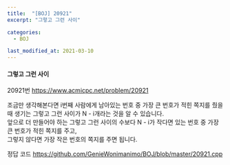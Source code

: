 ```yaml
---
title:  "[BOJ] 20921"
excerpt: "그렇고 그런 사이"

categories:
  - BOJ

last_modified_at: 2021-03-10
---
```


#### 그렇고 그런 사이

20921번 <https://www.acmicpc.net/problem/20921>

조금만 생각해본다면 i번째 사람에게 남아있는 번호 중 가장 큰 번호가 적힌 쪽지를 줬을 때 생기는 그렇고 그런 사이가 N - i개라는 것을 알 수 있습니다.<br>
앞으로 더 만들어야 하는 그렇고 그런 사이의 수보다 N - i가 작다면 있는 번호 중 가장 큰 번호가 적힌 쪽지를 주고, <br>
그렇지 않다면 가장 작은 번호의 쪽지를 주면 됩니다.<br>

정답 코드 <https://github.com/GenieWonimanimo/BOJ/blob/master/20921.cpp>
